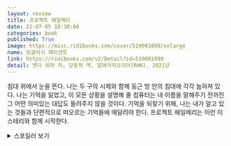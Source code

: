 ```yaml
---
layout: review
title: 프로젝트 헤일메리
date: 21-07-05 18:30:00
categories: book
published: True
image: https://misc.ridibooks.com/cover/510001099/xxlarge
name: 잉글리시 페이션트
link: https://ridibooks.com/v2/Detail?id=510001099
detail: 앤디 위어 저, 강동혁 역, 알에이치코리아(RHK), 2021년
---
```


침대 위에서 눈을 뜬다. 나는 두 구의 시체와 함께 둥근 방 안의 침대에 각각 눕혀져 있다. 나는 기억을 잃었고, 이 모든 상황을 설명해 줄 컴퓨터는 내 이름을 말해주기 전까진 그 어떤 의미있는 대답도 들려주지 않을 것이다. 기억을 되찾기 위해, 나는 내가 알고 있는 것들과 단편적으로 떠오르는 기억들에 매달려야 한다. 프로젝트 헤일메리는 이런 미스테리와 함께 시작한다.

<details>
<summary> 스포일러 보기 </summary>
태양의 에너지를 흡수하고 번식하는 미생물, 아스트로파지. 아스트로파지에 감염된 태양은 급격하게 그 에너지를 잃어간다. 40년 내로 지구에 대멸종이 닥칠 것이 확실시되는 상황. 관측 가능한 모든 항성들이 아스트로파지에 감염되어 빛을 잃어가는 가운데 유일하게 빛을 잃지 않은 항성 타우세티. 이 항성이 아스트로파지에 감염되지 않은 이유가 바로 지구를 구할 열쇠라는 확신으로, 지구는 자살 임무를 받은 탐사대를 보낸다. 초등학교 과학 교사인 라일랜드 그레이스는 40에리드A에서 온 외계인 엔지니어 로키와 만난다. 그와 마찬가지로 마지막 생존자인 로키와 함께, 그는 지구와 40에리다니를 구하기 위한 방법을 찾아낸다.

아주 단순한 가정 하나를 더해 존재한 적 없는 세상을 상상하는 것이 좋은 하드SF의 덕목이라고 한다면, 이 책은 아주 훌륭한 예시가 될 것이다. 하나의 가정, 그리고 그로 인해 파생되는 수많은 현상들. 그리고 그런 현상들 사이로 독자를 이끌며 책을 손에서 놓을 수 없게 만드는 이야기 진행. 초반부의 과학적 실험을 통한 기억 되찾기, 중반부의 아스트로파지에 대한 연구와 프로젝트 헤일메리의 진행, 그리고 후반부에서의 타우메바를 둘러싼 활극까지. 어느 한 부분도 늘어지는 것 없이 흥미로운데다가, 각각의 부분이 다른 재미를 준다는 것도 이 책이 가진 독특한 장점이다. 미스테리, 재난 SF, 모험 활극까지. 서로 다른 장르의 이야기들이 매끄럽게 이어져 하나의 이야기를 완성한다.
</detail>

SF를 좋아하는 사람에게라면 주저없이 추천할 수 있고, SF를 평소 즐겨 읽지 않는 사람이라도 재미있게 읽을 수 있는 소설이다.
